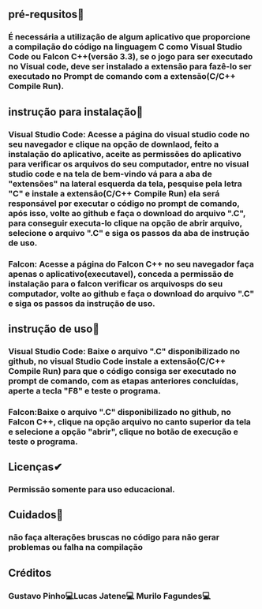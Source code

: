## pré-requsitos📍
### É necessária a utilização de algum aplicativo que proporcione a compilação do código na linguagem C como Visual Studio Code ou Falcon C++(versão 3.3), se o jogo para ser executado no Visual code, deve ser instalado a extensão para fazê-lo ser executado no Prompt de comando com a extensão(C/C++ Compile Run).
## instrução para instalação📍
### Visual Studio Code: Acesse a página do visual studio code no seu navegador e clique na opção de downlaod, feito a instalação do aplicativo, aceite as permissões do aplicativo para verificar os arquivos do seu computador, entre no visual studio code e na tela de bem-vindo vá para a aba de "extensões" na lateral esquerda da tela, pesquise pela letra "C" e instale a extensão(C/C++ Compile Run) ela será responsável por executar o código no prompt de comando, após isso, volte ao github e faça o download do arquivo ".C", para conseguir executa-lo clique na opção de abrir arquivo, selecione o arquivo ".C" e siga os passos da aba de instrução de uso.
### Falcon: Acesse a página do Falcon C++ no seu navegador faça apenas o aplicativo(executavel), conceda a permissão de instalação para o falcon verificar os arquivosps do seu computador, volte ao github e faça o download do arquivo ".C" e siga os passos da instrução de uso.
## instrução de uso📍
### Visual Studio Code: Baixe o arquivo ".C" disponibilizado no github, no visual Studio Code instale a extensão(C/C++ Compile Run) para que o código consiga ser executado no prompt de comando, com as etapas anteriores concluídas, aperte a tecla "F8" e teste o programa.
### Falcon:Baixe o arquivo ".C" disponibilizado no github, no Falcon C++, clique na opção arquivo no canto superior da tela e selecione a opção "abrir", clique no botão de execução e teste o programa.
## Licenças✔
### Permissão somente para uso educacional.
## Cuidados📍
### não faça alterações bruscas no código para não gerar problemas ou falha na compilação
## Créditos
### Gustavo Pinho💻Lucas Jatene💻 Murilo Fagundes💻
